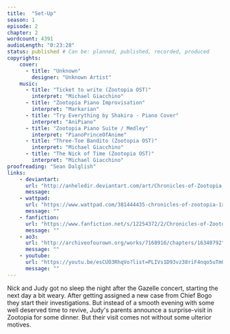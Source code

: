 ```yaml
---
title:  "Set-Up"
season: 1
episode: 2
chapter: 2
wordcount: 4391
audioLength: "0:23:28"
status: published # Can be: planned, published, recorded, produced
copyrights:
    cover:
      - title: "Unknown"
        designer: "Unknown Artist"
    music:
      - title: "Ticket to write (Zootopia OST)"
        interpret: "Michael Giacchino"
      - title: "Zootopia Piano Improvisation"
        interpret: "Markarian"
      - title: "Try Everything by Shakira - Piano Cover"
        interpret: "AniPiano"
      - title: "Zootopia Piano Suite / Medley"
        interpret: "PianoPrinceOfAnime"
      - title: "Three-Toe Bandito (Zootopia OST)"
        interpret: "Michael Giacchino"
      - title: "The Nick of Time (Zootopia OST)"
        interpret: "Michael Giacchino"
proofreading: "Sean Dalglish"
links:
    - deviantart:
      url: "http://anheledir.deviantart.com/art/Chronicles-of-Zootopia-1x02-Set-Up-682801931"
      message:
    - wattpad:
      url: "https://www.wattpad.com/381444435-chronicles-of-zootopia-1x02-set-up"
      message: ""
    - fanfiction:
      url: "https://www.fanfiction.net/s/12254372/2/Chronicles-of-Zootopia"
      message: ""
    - ao3:
      url: "http://archiveofourown.org/works/7168916/chapters/16340792"
      message: ""
    - youtube:
      url: "https://youtu.be/esCUO3RhqVo?list=PLIVs1D93vz38riF4nqo5uTmGpoU1yWeko"
      message: ""
---
```

Nick and Judy got no sleep the night after the Gazelle concert, starting the next day a bit weary. After getting assigned a new case from Chief Bogo they start their investigations. But instead of a smooth evening with some well deserved time to revive, Judy's parents announce a surprise-visit in Zootopia for some dinner. But their visit comes not without some ulterior motives.